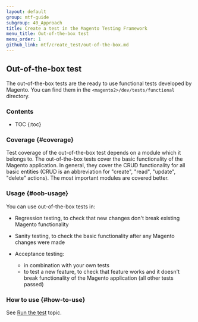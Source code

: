 ```yaml
---
layout: default
group: mtf-guide
subgroup: 40_Approach
title: Create a test in the Magento Testing Framework
menu_title: Out-of-the-box test
menu_order: 1
github_link: mtf/create_test/out-of-the-box.md
---
```


<h2>Out-of-the-box test</h2>

The out-of-the-box tests are the ready to use functional tests developed by Magento. You can find them in the `<magento2>/dev/tests/functional` directory.

<h3>Contents</h3>

* TOC
{:toc}

### Coverage {#coverage}

Test coverage of the out-of-the-box test depends on a module which it belongs to. The out-of-the-box tests cover the basic functionality of the Magento application. In general, they cover the CRUD functionality for all basic entities (CRUD is an abbreviation for "create", "read", "update", "delete" actions). The most important modules are covered better.

### Usage {#oob-usage}

You can use out-of-the-box tests in:

- Regression testing, to check that new changes don't break existing Magento functionality
    
- Sanity testing, to check the basic functionality after any Magento changes were made
    
- Acceptance testing: 
    - in combination with your own tests
    - to test a new feature, to check that feature works and it doesn't break functionality of the Magento application (all other tests passed)
 
### How to use {#how-to-use}

See [Run the test][] topic.

<!-- LINK DEFINITIONS -->

[Run the test]: {{site.gdeurl}}mtf/mtf_quickstart/mtf_quickstart_runtest.html